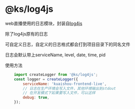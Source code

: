 # @ks/log4js
web直播使用的日志模块，封装自[log4js](https://github.com/log4js-node/log4js-node)

除了log4js原有的日志

可自定义日志，自定义的日志格式都会打到项目目录下的同名文件

日志会默认带上serviceName, level, date, time, pid

使用方法
```javascript
    import createLogger from '@ks/log4js';
    const logger = createLogger({
        serviceName: 'kuaishou-frontend-live',
        // 日志在生产环境会写入文件，其他环境输出到stdout
        // 在开发模式下如果要写入文件，可以这样
        debug: true,
    });
```
